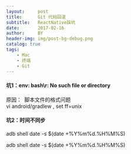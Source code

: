 ```yaml
---
layout:     post
title:      Git 代码回滚
subtitle:   ReactNative踩坑
date:       2017-02-16
author:     BY
header-img: img/post-bg-debug.png
catalog: true
tags:
    - Mac
    - 终端
    - Git
---
```




#### 坑1：env: bash\r: No such file or directory

原因：  脚本文件的格式问题  
vi android/gradlew , set ff=unix

#### 坑2：时间不同步   

adb shell date -s $(date +%Y%m%d.%H%M%S)

	


adb shell date -s $(date +%Y%m%d.%H%M%S)



